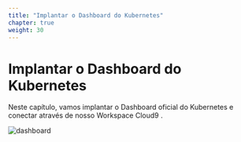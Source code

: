 ```yaml
---
title: "Implantar o Dashboard do Kubernetes"
chapter: true
weight: 30
---
```


# Implantar o Dashboard do Kubernetes

Neste capítulo, vamos implantar o Dashboard oficial do Kubernetes e conectar através de nosso Workspace Cloud9 .

![dashboard](/images/dashboard.png)
